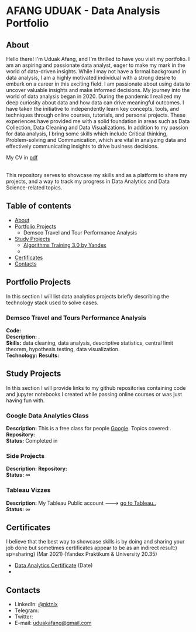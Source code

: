 # AFANG UDUAK - Data Analysis Portfolio 

## About

Hello there! I'm Uduak Afang, and I'm thrilled to have you visit my portfolio. I am an aspiring and passionate data analyst, eager to make my mark in the world of data-driven insights. While I may not have a formal background in data analysis, I am a highly motivated individual with a strong desire to embark on a career in this exciting field. I am passionate about using data to uncover valuable insights and make informed decisions. 
  My journey into the world of data analysis began in 2020. During the pandemic I realized my deep curiosity about data and how data can drive meaningful outcomes. I have taken the initiative to independently learn key concepts, tools, and techniques through online courses, tutorials, and personal projects.
		These experiences have provided me with a solid foundation in areas such as Data Collection, Data Cleaning and Data Visualizations.
		In addition to my passion for data analysis, I bring some skills which include Critical thinking, Problem-solving and Communication, which are vital in analyzing data and effectively communicating insights to drive business decisions.<p>

My CV in [pdf](https://github.com/UduakAfang/Portfolio/blob/main/Uduak%20Afang%20CV.pdf) 

<br>
This repository serves to showcase my skills and as a platform to share my projects, and a way to track my progress in Data Analytics and Data Science-related topics.  
<br>
  

## Table of contents
- [About](#about)
- [Portfolio Projects](#portfolio-projects)
	+ Demsco Travel and Tour Performance Analysis
- [Study Projects](#study-projects)
	+ [Algorithms Training 3.0 by Yandex](#algorithms-training-by-yandex)
	+ 
- [Certificates](#certificates)
- [Contacts](#contacts)

## Portfolio Projects
In this section I will list data analytics projects briefly describing the technology stack used to solve cases.

### Demsco Travel and Tours Performance Analysis
**Code:** []()    
**Description:** .  
**Skills:** data cleaning, data analysis, descriptive statistics, central limit theorem, hypothesis testing, data visualization.  
**Technology:** 
**Results:** 

## Study Projects
In this section I will provide links to my github repositories containing code and jupyter notebooks I created while passing online courses or was just having fun with.


### Google Data Analytics Class
**Description:** This is a free class for people [Google](https://).
  Topics covered:.  
**Repository:**  
**Status:** Completed in  

### Side Projects
**Description:** 
**Repository:**  
**Status:** ∞ 

### Tableau Vizzes
**Description:** My Tableau Public account ---> [go to Tableau..](https://public.tableau.com/profile/nktn.lx#!/)  
**Status:** ∞  

## Certificates
I believe that the best way to showcase skills is by doing and sharing your job done but sometimes certificates appear to be as an indirect result:) sp=sharing) (Mar 2021) (Yandex Praktikum & University 20.35)
- [Data Analytics Certificate](link) (Date) 
- 

## Contacts
- LinkedIn: [@nktnlx](https://www.linkedin.com/in/uduakafang)
- Telegram: 
- Twitter: 
- E-mail: uduakafang@gmail.com
